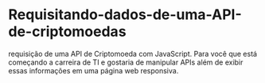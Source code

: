 # Requisitando-dados-de-uma-API-de-criptomoedas
requisição de uma API de Criptomoeda com JavaScript. Para você que está começando a carreira de TI e gostaria de manipular APIs além de exibir essas informações em uma página web responsiva.
